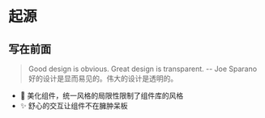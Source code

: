 # 起源

## 写在前面

> Good design is obvious. Great design is transparent. -- Joe Sparano
> 好的设计是显而易见的。伟大的设计是透明的。

-   🎈 美化组件，统一风格的局限性限制了组件库的风格
-   ✨ 舒心的交互让组件不在臃肿呆板
